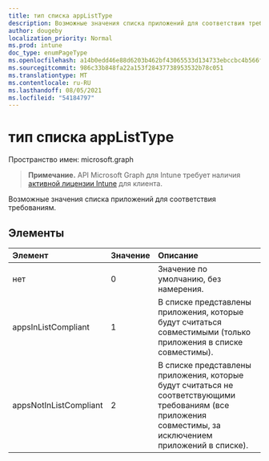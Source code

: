 ```yaml
---
title: тип списка appListType
description: Возможные значения списка приложений для соответствия требованиям.
author: dougeby
localization_priority: Normal
ms.prod: intune
doc_type: enumPageType
ms.openlocfilehash: a14b0edd46e88d6203b462bf43065533d134733ebccbc4b566fd4009e1248ce1
ms.sourcegitcommit: 986c33b848fa22a153f28437738953532b78c051
ms.translationtype: MT
ms.contentlocale: ru-RU
ms.lasthandoff: 08/05/2021
ms.locfileid: "54184797"
---
```

# <a name="applisttype-enum-type"></a>тип списка appListType

Пространство имен: microsoft.graph

> **Примечание.** API Microsoft Graph для Intune требует наличия [активной лицензии Intune](https://go.microsoft.com/fwlink/?linkid=839381) для клиента.

Возможные значения списка приложений для соответствия требованиям.

## <a name="members"></a>Элементы
|Элемент|Значение|Описание|
|:---|:---|:---|
|нет|0|Значение по умолчанию, без намерения.|
|appsInListCompliant|1|В списке представлены приложения, которые будут считаться совместимыми (только приложения в списке совместимы).|
|appsNotInListCompliant|2|В списке представлены приложения, которые будут считаться не соответствующими требованиям (все приложения совместимы, за исключением приложений в списке).|




